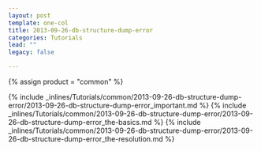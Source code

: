 ```yaml
---
layout: post
template: one-col
title: 2013-09-26-db-structure-dump-error
categories: Tutorials
lead: ""
legacy: false

---
```

{% assign product = "common" %}

{% include _inlines/Tutorials/common/2013-09-26-db-structure-dump-error/2013-09-26-db-structure-dump-error_important.md %}
{% include _inlines/Tutorials/common/2013-09-26-db-structure-dump-error/2013-09-26-db-structure-dump-error_the-basics.md %}
{% include _inlines/Tutorials/common/2013-09-26-db-structure-dump-error/2013-09-26-db-structure-dump-error_the-resolution.md %}
